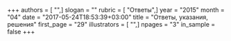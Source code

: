 +++
authors = [ "",]
slogan = ""
rubric = [ "Ответы",]
year = "2015"
month = "04"
date = "2017-05-24T18:53:39+03:00"
title = "Ответы, указания, решения"
first_page = "29"
illustrators = [ "",]
npages = "3"
in_sample = false
+++
